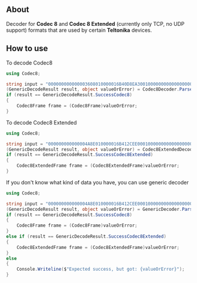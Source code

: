 ## About

Decoder for **Codec 8** and **Codec 8 Extended** (currently only TCP, no UDP support) formats that are used by certain **Teltonika** devices.

## How to use

To decode Codec8
```csharp
using Codec8;

string input = "000000000000003608010000016B40D8EA30010000000000000000000000000000000105021503010101425E0F01F10000601A014E0000000000000000010000C7CF";
(GenericDecodeResult result, object valueOrError) = Codec8Decoder.ParseHexadecimalString(input);
if (result == GenericDecodeResult.SuccessCodec8)
{
    Codec8Frame frame = (Codec8Frame)valueOrError;
}
```

To decode Codec8 Extended
```csharp
using Codec8;

string input = "000000000000004A8E010000016B412CEE000100000000000000000000000000000000010005000100010100010011001D00010010015E2C880002000B000000003544C87A000E000000001DD7E06A00000100002994";
(GenericDecodeResult result, object valueOrError) = Codec8ExtendedDecoder.ParseHexadecimalString(input);
if (result == GenericDecodeResult.SuccessCodec8Extended)
{
    Codec8ExtendedFrame frame = (Codec8ExtendedFrame)valueOrError;
}
```

If you don't know what kind of data you have, you can use generic decoder
```csharp
using Codec8;

string input = "000000000000004A8E010000016B412CEE000100000000000000000000000000000000010005000100010100010011001D00010010015E2C880002000B000000003544C87A000E000000001DD7E06A00000100002994";
(GenericDecodeResult result, object valueOrError) = GenericDecoder.ParseHexadecimalString(input);
if (result == GenericDecodeResult.SuccessCodec8)
{
    Codec8Frame frame = (Codec8Frame)valueOrError;
}
else if (result == GenericDecodeResult.SuccessCodec8Extended)
{
    Codec8ExtendedFrame frame = (Codec8ExtendedFrame)valueOrError;
}
else
{
    Console.Writeline($"Expected success, but got: {valueOrError}");
}
```